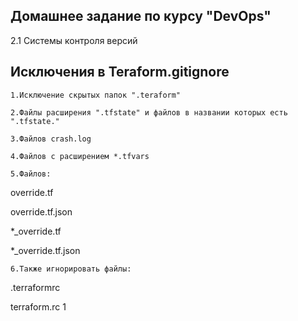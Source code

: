 ## Домашнее задание по курсу "DevOps"



2.1  Системы контроля версий

## Исключения в Teraform.gitignore

	1.Исключение скрытых папок ".teraform"

	2.Файлы расширения ".tfstate" и файлов в названии которых есть ".tfstate."

	3.Файлов crash.log

	4.Файлов с расширением *.tfvars

	5.Файлов:

 override.tf

override.tf.json

*_override.tf

*_override.tf.json

	6.Также игнорировать файлы:

.terraformrc

terraform.rc 
1
